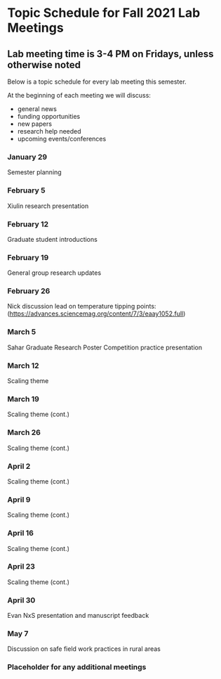 # Topic Schedule for Fall 2021 Lab Meetings
## Lab meeting time is 3-4 PM on Fridays, unless otherwise noted
Below is a topic schedule for every lab meeting this semester.

At the beginning of each meeting we will discuss:
- general news
- funding opportunities
- new papers
- research help needed
- upcoming events/conferences

### January 29

Semester planning

### February 5

Xiulin research presentation

### February 12

Graduate student introductions

### February 19

General group research updates

### February 26

Nick discussion lead on temperature tipping points:
(https://advances.sciencemag.org/content/7/3/eaay1052.full)

### March 5

Sahar Graduate Research Poster Competition practice presentation

### March 12

Scaling theme

### March 19

Scaling theme (cont.)

### March 26

Scaling theme (cont.)

### April 2

Scaling theme (cont.)

### April 9

Scaling theme (cont.)

### April 16

Scaling theme (cont.)

### April 23

Scaling theme (cont.)

### April 30

Evan NxS presentation and manuscript feedback

### May 7

Discussion on safe field work practices in rural areas

### Placeholder for any additional meetings
